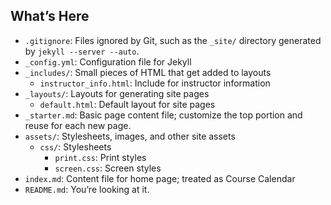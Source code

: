 ## What’s Here

* `.gitignore`: Files ignored by Git, such as the `_site/` directory generated by
  ``jekyll --server --auto``.
* `_config.yml`: Configuration file for Jekyll
* `_includes/`: Small pieces of HTML that get added to layouts
  * `instructor_info.html`: Include for instructor information
* `_layouts/`: Layouts for generating site pages
  * `default.html`: Default layout for site pages
* `_starter.md`: Basic page content file; customize the top portion and reuse for each
  new page.
* `assets/`: Stylesheets, images, and other site assets
  * `css/`: Stylesheets
    * `print.css`: Print styles
    * `screen.css`: Screen styles
* `index.md`: Content file for home page; treated as Course Calendar
* `README.md`: You’re looking at it.
